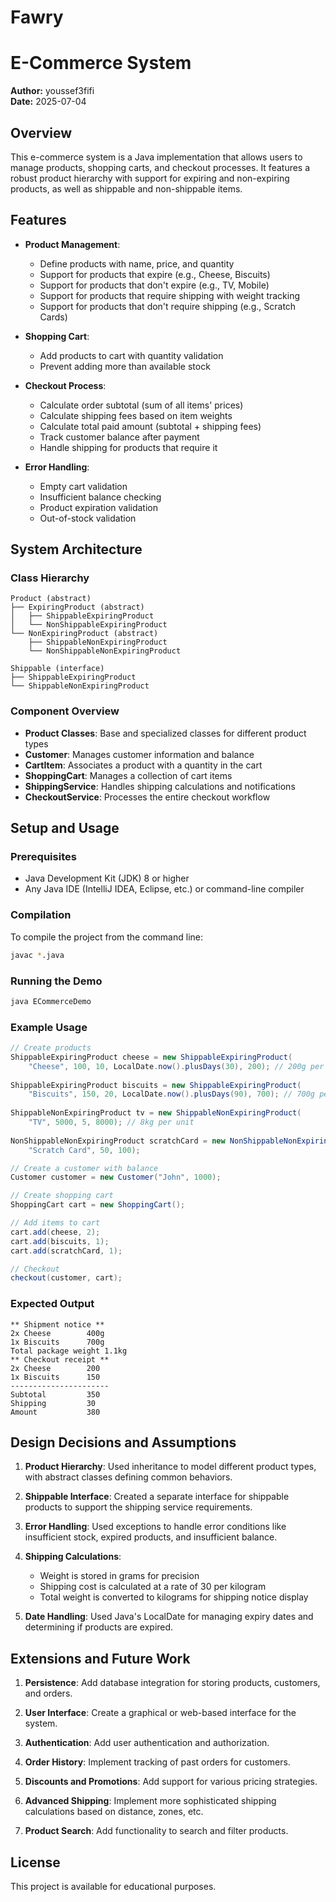 # Fawry
# E-Commerce System

**Author:** youssef3fifi  
**Date:** 2025-07-04

## Overview

This e-commerce system is a Java implementation that allows users to manage products, shopping carts, and checkout processes. It features a robust product hierarchy with support for expiring and non-expiring products, as well as shippable and non-shippable items.

## Features

- **Product Management**:
  - Define products with name, price, and quantity
  - Support for products that expire (e.g., Cheese, Biscuits)
  - Support for products that don't expire (e.g., TV, Mobile)
  - Support for products that require shipping with weight tracking
  - Support for products that don't require shipping (e.g., Scratch Cards)

- **Shopping Cart**:
  - Add products to cart with quantity validation
  - Prevent adding more than available stock

- **Checkout Process**:
  - Calculate order subtotal (sum of all items' prices)
  - Calculate shipping fees based on item weights
  - Calculate total paid amount (subtotal + shipping fees)
  - Track customer balance after payment
  - Handle shipping for products that require it

- **Error Handling**:
  - Empty cart validation
  - Insufficient balance checking
  - Product expiration validation
  - Out-of-stock validation

## System Architecture

### Class Hierarchy

```
Product (abstract)
├── ExpiringProduct (abstract)
│   ├── ShippableExpiringProduct
│   └── NonShippableExpiringProduct
└── NonExpiringProduct (abstract)
    ├── ShippableNonExpiringProduct
    └── NonShippableNonExpiringProduct

Shippable (interface)
├── ShippableExpiringProduct
└── ShippableNonExpiringProduct
```

### Component Overview

- **Product Classes**: Base and specialized classes for different product types
- **Customer**: Manages customer information and balance
- **CartItem**: Associates a product with a quantity in the cart
- **ShoppingCart**: Manages a collection of cart items
- **ShippingService**: Handles shipping calculations and notifications
- **CheckoutService**: Processes the entire checkout workflow

## Setup and Usage

### Prerequisites

- Java Development Kit (JDK) 8 or higher
- Any Java IDE (IntelliJ IDEA, Eclipse, etc.) or command-line compiler

### Compilation

To compile the project from the command line:

```bash
javac *.java
```

### Running the Demo

```bash
java ECommerceDemo
```

### Example Usage

```java
// Create products
ShippableExpiringProduct cheese = new ShippableExpiringProduct(
    "Cheese", 100, 10, LocalDate.now().plusDays(30), 200); // 200g per unit
    
ShippableExpiringProduct biscuits = new ShippableExpiringProduct(
    "Biscuits", 150, 20, LocalDate.now().plusDays(90), 700); // 700g per unit
    
ShippableNonExpiringProduct tv = new ShippableNonExpiringProduct(
    "TV", 5000, 5, 8000); // 8kg per unit
    
NonShippableNonExpiringProduct scratchCard = new NonShippableNonExpiringProduct(
    "Scratch Card", 50, 100);

// Create a customer with balance
Customer customer = new Customer("John", 1000);

// Create shopping cart
ShoppingCart cart = new ShoppingCart();

// Add items to cart
cart.add(cheese, 2); 
cart.add(biscuits, 1);
cart.add(scratchCard, 1);

// Checkout
checkout(customer, cart);
```

### Expected Output

```
** Shipment notice **
2x Cheese        400g
1x Biscuits      700g
Total package weight 1.1kg
** Checkout receipt **
2x Cheese        200
1x Biscuits      150
----------------------
Subtotal         350
Shipping         30
Amount           380
```

## Design Decisions and Assumptions

1. **Product Hierarchy**: Used inheritance to model different product types, with abstract classes defining common behaviors.

2. **Shippable Interface**: Created a separate interface for shippable products to support the shipping service requirements.

3. **Error Handling**: Used exceptions to handle error conditions like insufficient stock, expired products, and insufficient balance.

4. **Shipping Calculations**: 
   - Weight is stored in grams for precision
   - Shipping cost is calculated at a rate of 30 per kilogram
   - Total weight is converted to kilograms for shipping notice display

5. **Date Handling**: Used Java's LocalDate for managing expiry dates and determining if products are expired.

## Extensions and Future Work

1. **Persistence**: Add database integration for storing products, customers, and orders.

2. **User Interface**: Create a graphical or web-based interface for the system.

3. **Authentication**: Add user authentication and authorization.

4. **Order History**: Implement tracking of past orders for customers.

5. **Discounts and Promotions**: Add support for various pricing strategies.

6. **Advanced Shipping**: Implement more sophisticated shipping calculations based on distance, zones, etc.

7. **Product Search**: Add functionality to search and filter products.

## License

This project is available for educational purposes.
